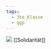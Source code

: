 ```yaml
---
tags:
  - 3te_Klasse
  - ggp
---
```

![](Sozialdemokratie%2027-02-2025-01.excalidraw.svg)
[[Solidarität]]